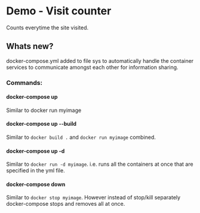 # Demo - Visit counter
Counts everytime the site visited.

## Whats new?
docker-compose.yml added to file sys to automatically handle the container services to communicate amongst each other for information sharing.

### Commands:
#### docker-compose up
Similar to docker run myimage

#### docker-compose up --build
Similar to ```docker build .``` and ```docker run myimage``` combined.

#### docker-compose up -d
Similar to ```docker run -d myimage```. i.e. runs all the containers at once that are specified in the yml file.

#### docker-compose down
Similar to ```docker stop myimage```. However instead of stop/kill separately docker-compose stops and removes all at once.